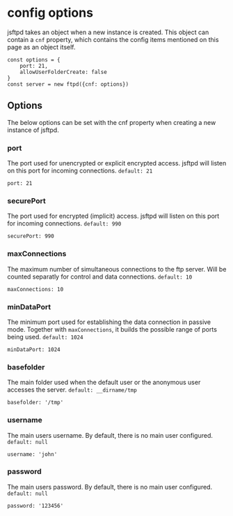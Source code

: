 # config options

jsftpd takes an object when a new instance is created. This object can contain a ``cnf`` property, which contains the config items mentioned on this page as an object itself.

```{code-block} javascript
const options = {
    port: 21,
    allowUserFolderCreate: false
}
const server = new ftpd({cnf: options})
```

## Options

The below options can be set with the cnf property when creating a new instance of jsftpd.

### port

The port used for unencrypted or explicit encrypted access. jsftpd will listen on this port for incoming connections. `default: 21`

```{code-block} javascript
port: 21
```

### securePort

The port used for encrypted (implicit) access. jsftpd will listen on this port for incoming connections. `default: 990`

```{code-block} javascript
securePort: 990
```

### maxConnections

The maximum number of simultaneous connections to the ftp server. Will be counted separatly for control and data connections. `default: 10`

```{code-block} javascript
maxConnections: 10
```

### minDataPort

The minimum port used for establishing the data connection in passive mode. Together with ``maxConnections``, it builds the possible range of ports being used. `default: 1024`

```{code-block} javascript
minDataPort: 1024
```

### basefolder

The main folder used when the default user or the anonymous user accesses the server. `default: __dirname/tmp`

```{code-block} javascript
basefolder: '/tmp'
```

### username

The main users username. By default, there is no main user configured. `default: null`

```{code-block} javascript
username: 'john'
```

### password

The main users password. By default, there is no main user configured. `default: null`

```{code-block} javascript
password: '123456'
```
